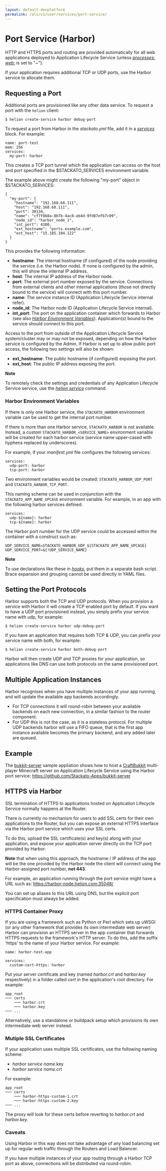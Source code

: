 ```yaml
---
layout: default-devplatform
permalink: /als/v1/user/services/port-service/
---
```

<!--PUBLISHED-->

Port Service (Harbor)[](#port-service-harbor "Permalink to this headline")
===========================================================================

HTTP and HTTPS ports and routing are provided automatically for all web
applications deployed to Application Lifecycle Service (unless [*processes:
web:*](/als/v1/user/deploy/stackatoyml/#helion-yml-processes) is set to
"\~").

If your application requires additional TCP or UDP ports, use the Harbor
service to allocate them.

Requesting a Port[](#requesting-a-port "Permalink to this headline")
---------------------------------------------------------------------

Additional ports are provisioned like any other data service. To request
a port with the `helion` client:

    $ helion create-service harbor debug-port

To request a port from Harbor in the *stackato.yml* file, add it in a
[*services*](/als/v1/user/deploy/stackatoyml/#helion-yml-services) block.
For example:

    name: port-test
    mem: 256
    services:
      my-port: harbor

This creates a TCP port tunnel which the application can access on the
host and port specified in the \$STACKATO\_SERVICES environment
variable.

The example above might create the following "my-port" object in
\$STACKATO\_SERVICES:

    {
      "my-port": {
        "hostname": "192.168.68.111",
        "host": "192.168.68.111",
        "port": 30134,
        "name": "cf7f868a-8b7b-4ac8-ab4d-9fd87efb7c09",
        "node_id": "harbor_node_1",
        "int_port": 4100,
        "ext_hostname": "ports.example.com",
        "ext_host": "15.185.104.122"
      }
    }

This provides the following information:

-   **hostname**: The internal hostname (if configured) of the node
    providing the service (i.e. the Harbor node). If none is configured
    by the admin, this will show the internal IP address.
-   **host**: The internal IP address of the Harbor node.
-   **port**: The external port number exposed by the service.
    Connections from external clients and other internal applications
    (those not directly bound to the service) will connect with this
    port number.
-   **name**: The service instance ID (Application Lifecycle Service internal refer).
-   **node\_id**: The Harbor node ID (Application Lifecycle Service internal).
-   **int\_port**: The port on the application container which forwards
    to Harbor (see also [*Harbor Environment
    Variables*](#port-service-env-vars)). Application(s) bound to the
    service should connect to this port.

Access to the port from outside of the Application Lifecycle Service system/cluster may or
may not be exposed, depending on how the Harbor service is configured by
the Admin. If Harbor is set up to allow public port access, the
following two settings will also be shown:

-   **ext\_hostname**: The public hostname (if configured) exposing the
    port.
-   **ext\_host**: The public IP address exposing the port.

**Note**

To remotely check the settings and credentials of any Application Lifecycle Service service,
use the [*helion
service*](/als/v1/user/reference/client-ref/#command-services) command.

### Harbor Environment Variables[](#harbor-environment-variables "Permalink to this headline")

If there is only one Harbor service, the `STACKATO_HARBOR` environment variable can be used to get the internal port
number.

If there is more than one Harbor service, `STACKATO_HARBOR` is not available. Instead, a custom
`STACKATO_HARBOR_<SERVICE_NAME>` environment
variable will be created for each harbor service (service name
upper-cased with hyphens replaced by underscores).

For example, if your *manifest.yml* file configures the following
services:

    services:
      udp-port: harbor
      tcp-port: harbor

Two environment variables would be created:
`STACKATO_HARBOR_UDP_PORT` and
`STACKATO_HARBOR_TCP_PORT`.

This naming scheme can be used in conjunction with the
`STACKATO_APP_NAME_UPCASE` environment variable. For
example, in an app with the following harbor services defined:

    services:
      udp-${name}: harbor
      tcp-${name}: harbor

The Harbor port number for the UDP service could be accessed within the
container with a construct such as:

    UDP_SERVICE_NAME=STACKATO_HARBOR_UDP_${STACKATO_APP_NAME_UPCASE}
    UDP_SERVICE_PORT=${!UDP_SERVICE_NAME}

**Note**

To use declarations like these in
[*hooks*](/als/v1/user/deploy/stackatoyml/#stackato-yml-hooks), put them in a
separate bash script. Brace expansion and grouping cannot be used
directly in YAML files.

Setting the Port Protocols[](#setting-the-port-protocols "Permalink to this headline")
---------------------------------------------------------------------------------------

Harbor supports both the TCP and UDP protocols. When you provision a
service with Harbor it will create a TCP enabled port by default. If you
want to have a UDP port provisioned instead, you simply prefix your
service name with udp, for example:

    $ helion create-service harbor udp-debug-port

If you have an application that requires both TCP & UDP, you can prefix
your service name with both, for example:

    $ helion create-service harbor both-debug-port

Harbor will then create UDP and TCP proxies for your application, so
applications like DNS can use both protocols on the same provisioned
port.

Multiple Application Instances[](#multiple-application-instances "Permalink to this headline")
-----------------------------------------------------------------------------------------------

Harbor recognises when you have multiple instances of your app running,
and will update the available app backends accordingly.

-   For TCP connections it will round-robin between your available
    backends on each new connection, in a similar fashion to the router
    component.
-   For UDP this is not the case, as it is a stateless protocol. For
    multiple UDP backends harbor will use a FIFO queue, that is the
    first app instance available becomes the primary backend, and any
    added later are queued.

Example[](#example "Permalink to this headline")
-------------------------------------------------

The [bukkit-server](https://github.com/Stackato-Apps/bukkit-server)
sample appliation shows how to host a
[CraftBukkit](http://wiki.bukkit.org/Main_Page) multi-player Minecraft
server on Application Lifecycle Service using the Harbor port service:
 <https://github.com/Stackato-Apps/bukkit-server>

HTTPS via Harbor[](#https-via-harbor "Permalink to this headline")
-------------------------------------------------------------------

SSL termination of HTTPS to applications hosted on Application Lifecycle Service normally
happens at the Router.

There is currently no mechanism for users to add SSL certs for their own
applications to the Router, but you can expose an external HTTPS
interface via the Harbor port service which uses your SSL certs.

To do this, upload the SSL certificate(s) and key(s) along with your
application, and expose your application server directly on the TCP port
provided by Harbor.

**Note** that when using this approach, the hostname / IP address of the app will be the one provided by the Harbor node the client will connect using the Harbor-assigned port number, **not 443**.

For example, an application running through the port service might have a URL such as: <https://harbor-node.helion.com:35048/>

You can set up aliases to this URL using DNS, but the explicit port
specification must always be added.

### HTTPS Container Proxy[](#https-container-proxy "Permalink to this headline")

If you are using a framework such as Python or Perl which sets up uWSGI
(or any other framework that provides its own intermediate web server)
Harbor can provision an HTTPS server in the app container that forwards
HTTPS requests to the framework's HTTP server. To do this, add the
suffix 'https' to the name of your Harbor service. For example:

    name: harbor-test-app

    services:
      custom-cert-https: harbor

Put your server certificate and key (named *harbor.crt* and *harbor.key*
respectively) in a folder called *cert* in the application's root
directory. For example:

    app_root
    ─── certs
        ─── harbor.crt
        ─── harbor.key
    ─── ...

Alternatively, use a standalone or buildpack setup which provisions its
own intermediate web server instead.

### Mutiple SSL Certificates[](#mutiple-ssl-certificates "Permalink to this headline")

If your application uses multiple SSL certificates, use the following
naming scheme:

-   *harbor service name*.key
-   *harbor service name*.crt

For example:

    app_root
    ─── certs
        ─── harbor-https-custom-1.crt
        ─── harbor-https-custom-2.key
    ─── ...

The proxy will look for these certs before reverting to *harbor.crt* and
*harbor.key*.

### Caveats[](#caveats "Permalink to this headline")

Using Harbor in this way does not take advantage of any load balancing
set up for regular web traffic through the Routers and Load Balancer.

If you have multiple instances of your app routing through a Harbor TCP
port as above, connections will be distributed via round-robin.